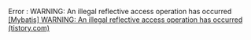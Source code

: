 Error : WARNING: An illegal reflective access operation has occurred
[[Mybatis] WARNING: An illegal reflective access operation has occurred (tistory.com)](https://sillutt.tistory.com/entry/Mybatis-WARNING-An-illegal-reflective-access-operation-has-occurred)


